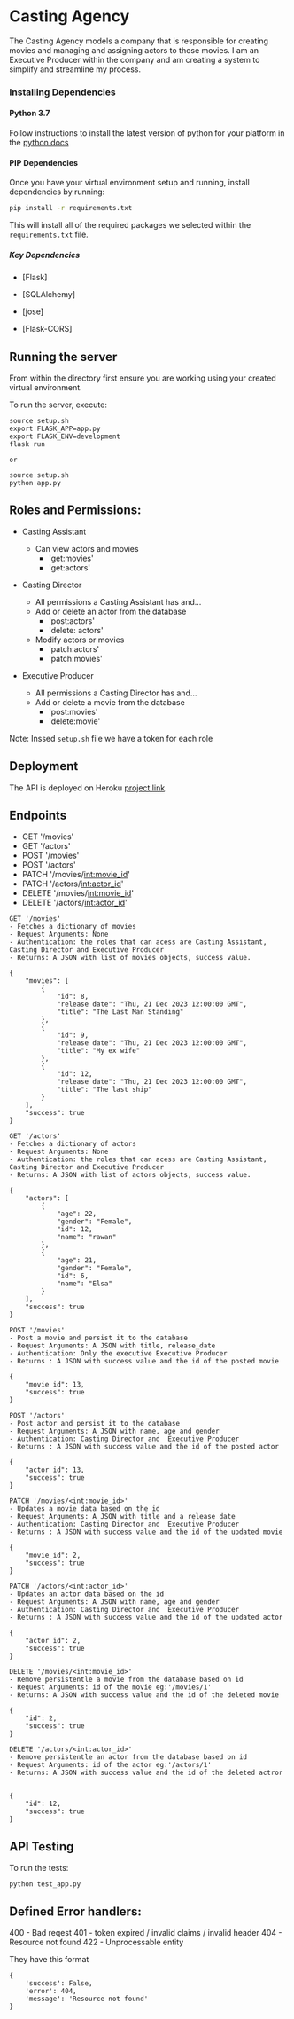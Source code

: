 # Casting Agency
The Casting Agency models a company that is responsible for creating movies and managing and assigning actors to those movies. I am an Executive Producer within the company and am creating a system to simplify and streamline my process.

### Installing Dependencies

#### Python 3.7

Follow instructions to install the latest version of python for your platform in the [python docs](https://docs.python.org/3/using/unix.html#getting-and-installing-the-latest-version-of-python)


#### PIP Dependencies

Once you have your virtual environment setup and running, install dependencies by running:

```bash
pip install -r requirements.txt
```

This will install all of the required packages we selected within the `requirements.txt` file.

##### Key Dependencies

- [Flask]

- [SQLAlchemy]


- [jose]

- [Flask-CORS]


## Running the server

From within the  directory first ensure you are working using your created virtual environment.

To run the server, execute:

```
source setup.sh
export FLASK_APP=app.py
export FLASK_ENV=development
flask run
```
```
or 

source setup.sh 
python app.py
```

## Roles and Permissions:

- Casting Assistant
    - Can view actors and movies
        - 'get:movies'
        - 'get:actors'    
 
- Casting Director
    - All permissions a Casting Assistant has and…
    - Add or delete an actor from the database
        - 'post:actors'
        - 'delete: actors'
    - Modify actors or movies
        - 'patch:actors'
        - 'patch:movies'


- Executive Producer
   - All permissions a Casting Director has and…
   - Add or delete a movie from the database
        - 'post:movies'
        - 'delete:movie'

Note: Inssed `setup.sh` file we have a token for each role

## Deployment

The API is deployed on Heroku [project link](https://rawani.herokuapp.com/).

## Endpoints

- GET '/movies'
- GET '/actors'
- POST '/movies'
- POST '/actors'
- PATCH '/movies/<int:movie_id>'
- PATCH '/actors/<int:actor_id>'
- DELETE '/movies/<int:movie_id>'
- DELETE '/actors/<int:actor_id>'

```
GET '/movies'
- Fetches a dictionary of movies 
- Request Arguments: None
- Authentication: the roles that can acess are Casting Assistant, Casting Director and Executive Producer
- Returns: A JSON with list of movies objects, success value.

{
    "movies": [
        {
            "id": 8,
            "release date": "Thu, 21 Dec 2023 12:00:00 GMT",
            "title": "The Last Man Standing"
        },
        {
            "id": 9,
            "release date": "Thu, 21 Dec 2023 12:00:00 GMT",
            "title": "My ex wife"
        },
        {
            "id": 12,
            "release date": "Thu, 21 Dec 2023 12:00:00 GMT",
            "title": "The last ship"
        }
    ],
    "success": true
}
```

```
GET '/actors'
- Fetches a dictionary of actors 
- Request Arguments: None
- Authentication: the roles that can acess are Casting Assistant, Casting Director and Executive Producer
- Returns: A JSON with list of actors objects, success value.

{
    "actors": [
        {
            "age": 22,
            "gender": "Female",
            "id": 12,
            "name": "rawan"
        },
        {
            "age": 21,
            "gender": "Female",
            "id": 6,
            "name": "Elsa"
        }
    ],
    "success": true
}
```

```
POST '/movies'
- Post a movie and persist it to the database
- Request Arguments: A JSON with title, release_date  
- Authentication: Only the executive Executive Producer
- Returns : A JSON with success value and the id of the posted movie

{
    "movie id": 13,
    "success": true
}
```

```
POST '/actors'
- Post actor and persist it to the database
- Request Arguments: A JSON with name, age and gender  
- Authentication: Casting Director and  Executive Producer 
- Returns : A JSON with success value and the id of the posted actor

{
    "actor id": 13,
    "success": true
}
```
```
PATCH '/movies/<int:movie_id>'
- Updates a movie data based on the id 
- Request Arguments: A JSON with title and a release_date 
- Authentication: Casting Director and  Executive Producer 
- Returns : A JSON with success value and the id of the updated movie

{
    "movie_id": 2,
    "success": true
}
```

```
PATCH '/actors/<int:actor_id>'
- Updates an actor data based on the id 
- Request Arguments: A JSON with name, age and gender 
- Authentication: Casting Director and  Executive Producer 
- Returns : A JSON with success value and the id of the updated actor

{
    "actor id": 2,
    "success": true
}
```

```
DELETE '/movies/<int:movie_id>'
- Remove persistentle a movie from the database based on id 
- Request Arguments: id of the movie eg:'/movies/1'
- Returns: A JSON with success value and the id of the deleted movie

{
    "id": 2,
    "success": true
}
```

```
DELETE '/actors/<int:actor_id>'
- Remove persistentle an actor from the database based on id 
- Request Arguments: id of the actor eg:'/actors/1'
- Returns: A JSON with success value and the id of the deleted actror 


{
    "id": 12,
    "success": true
}
```

## API Testing
To run the tests:
```
python test_app.py

``` 

## Defined Error handlers:

400 - Bad reqest
401 - token expired / invalid claims / invalid header
404 - Resource not found
422 - Unprocessable entity

They have this format
```
{
    'success': False,
    'error': 404,
    'message': 'Resource not found'
}
```
